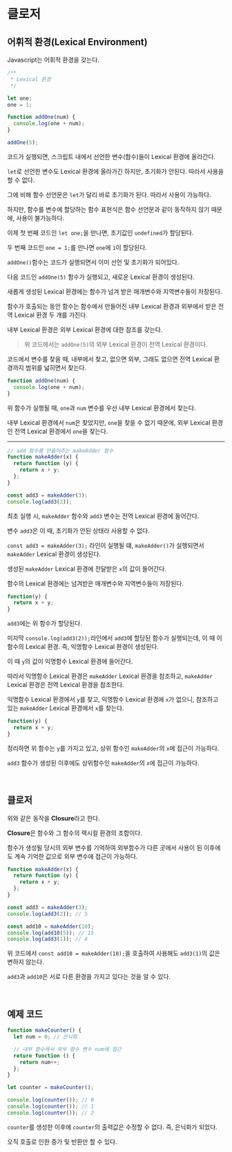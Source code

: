 # 클로저

## 어휘적 환경(Lexical Environment)

Javascript는 어휘적 환경을 갖는다.

```javascript
/**
 * Lexical 환경
 */

let one;
one = 1;

function addOne(num) {
  console.log(one + num);
}

addOne(5);
```

코드가 실행되면, 스크립트 내에서 선언한 변수(함수)들이 Lexical 환경에 올라간다.

`let`로 선언한 변수도 Lexical 환경에 올라가긴 하지만, 초기화가 안된다. 따라서 사용을 할 수 없다.

그에 비해 함수 선언문은 `let`가 달리 바로 초기화가 된다. 따라서 사용이 가능하다.

하지만, 함수를 변수에 할당하는 함수 표현식은 함수 선언문과 같이 동작하지 않기 때문에, 사용이 불가능하다.

이제 첫 번째 코드인 `let one;`을 만나면, 초기값인 `undefined`가 할당된다.

두 번째 코드인 `one = 1;`를 만나면 `one`에 `1`이 할당된다.

`addOne()`함수는 코드가 실행되면서 이미 선언 및 초기화가 되어있다.

다음 코드인 `addOne(5)` 함수가 실행되고, 새로운 Lexical 환경이 생성된다.

새롭게 생성된 Lexical 환경에는 함수가 넘겨 받은 매개변수와 지역변수들이 저장된다.

함수가 호출되는 동안 함수는 함수에서 만들어진 내부 Lexical 환경과 외부에서 받은 전역 Lexical 환경 두 개를 가진다.

내부 Lexical 환경은 외부 Lexical 환경에 대한 참조를 갖는다.

> 위 코드에서는 `addOne(5)`의 외부 Lexical 환경이 전역 Lexical 환경이다.

코드에서 변수를 찾을 때, 내부에서 찾고, 없으면 외부, 그래도 없으면 전역 Lexical 환경까지 범위를 넓히면서 찾는다.

```javascript
function addOne(num) {
  console.log(one + num);
}
```

위 함수가 실행될 때, `one`과 `num` 변수를 우선 내부 Lexical 환경에서 찾는다.

내부 Lexical 환경에서 `num`은 찾았지만, `one`을 찾을 수 없기 때문에, 외부 Lexical 환경인 전역 Lexical 환경에서 `one`을 찾는다.

<hr />

```javascript
// add 함수를 만들어주는 makeAdder 함수
function makeAdder(x) {
  return function (y) {
    return x + y;
  };
}

const add3 = makeAdder(3);
console.log(add3(2));
```

최초 실행 시, `makeAdder` 함수와 `add3` 변수는 전역 Lexical 환경에 들어간다.

변수 `add3`은 이 때, 초기화가 안된 상태라 사용할 수 없다.

`const add3 = makeAdder(3);` 라인이 실행될 떄, `makeAdder()`가 실행되면서 `makeAdder` Lexical 환경이 생성된다.

생성된 `makeAdder` Lexical 환경에 전달받은 `x`의 값이 들어간다.

함수의 Lexical 환경에는 넘겨받은 매개변수와 지역변수들이 저장된다.

```javascript
function(y) {
  return x + y;
}
```

`add3`에는 위 함수가 할당된다.

미자막 `console.log(add3(2));`라인에서 `add3`에 할당된 함수가 실행되는데, 이 때 이 함수의 Lexical 환경. 즉, 익명함수 Lexical 환경이 생성된다.

이 때 `y`의 값이 익명함수 Lexical 환경에 들어간다.

따라서 익명함수 Lexical 환경은 `makeAdder` Lexical 환경을 참조하고, `makeAdder` Lexical 환경은 전역 Lexical 환경을 참조한다.

익명함수 Lexical 환경에서 `y`를 찾고, 익명함수 Lexical 환경에 `x`가 없으니, 참조하고 있는 `makeAdder` Lexical 환경에서 `x`를 찾는다.

```javascript
function(y) {
  return x + y;
}
```

정리하면 위 함수는 `y`를 가지고 있고, 상위 함수인 `makeAdder`의 `x`에 접근이 가능하다.

`add3` 함수가 생성된 이후에도 상위함수인 `makeAdder`의 `x`에 접근이 가능하다.

<br />

## 클로저

위와 같은 동작을 **Closure**라고 한다.

**Closure**은 함수와 그 함수의 렉시컬 환경의 조합이다.

함수가 생성될 당시의 외부 변수를 기억하여 외부함수가 다른 곳에서 사용이 된 이후에도 계속 기억한 값으로 외부 변수에 접근이 가능하다.

```javascript
function makeAdder(x) {
  return function (y) {
    return x + y;
  };
}

const add3 = makeAdder(3);
console.log(add3(2)); // 5

const add10 = makeAdder(10);
console.log(add10(5)); // 15
console.log(add3(1)); // 4
```

위 코드에서 `const add10 = makeAdder(10);`을 호출하여 사용해도 `add3(1)`의 값은 변하지 않는다.

`add3`과 `add10`은 서로 다른 환경을 가지고 있다는 것을 알 수 있다.

<br />

## 예제 코드

```javascript
function makeCounter() {
  let num = 0; // 은닉화

  // 내부 함수에서 외부 함수 변수 num에 접근
  return function () {
    return num++;
  };
}

let counter = makeCounter();

console.log(counter()); // 0
console.log(counter()); // 1
console.log(counter()); // 2
```

`counter`를 생성한 이후에 `counter`의 출력값은 수정할 수 없다. 즉, 은닉화가 되었다.

오직 호출로 인한 증가 및 반환만 할 수 있다.
